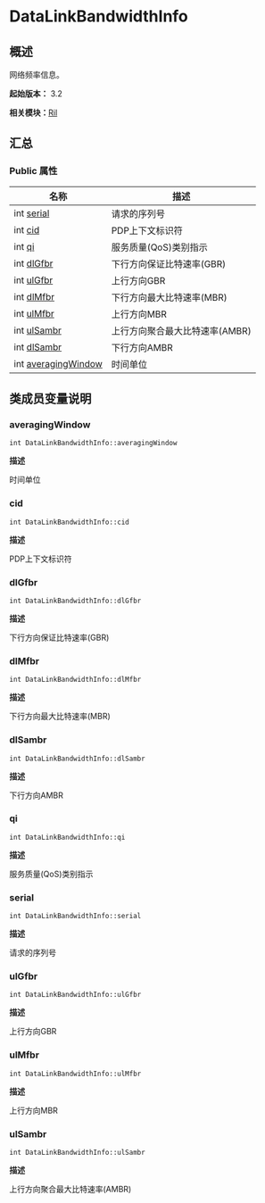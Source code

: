 # DataLinkBandwidthInfo


## 概述

网络频率信息。

**起始版本：** 3.2

**相关模块：**[Ril](_ril_v10.md)


## 汇总


### Public 属性

| 名称 | 描述 | 
| -------- | -------- |
| int [serial](#serial) | 请求的序列号  | 
| int [cid](#cid) | PDP上下文标识符  | 
| int [qi](#qi) | 服务质量(QoS)类别指示  | 
| int [dlGfbr](#dlgfbr) | 下行方向保证比特速率(GBR)  | 
| int [ulGfbr](#ulgfbr) | 上行方向GBR  | 
| int [dlMfbr](#dlmfbr) | 下行方向最大比特速率(MBR)  | 
| int [ulMfbr](#ulmfbr) | 上行方向MBR  | 
| int [ulSambr](#ulsambr) | 上行方向聚合最大比特速率(AMBR)  | 
| int [dlSambr](#dlsambr) | 下行方向AMBR  | 
| int [averagingWindow](#averagingwindow) | 时间单位  | 


## 类成员变量说明


### averagingWindow

```
int DataLinkBandwidthInfo::averagingWindow
```
**描述**

时间单位


### cid

```
int DataLinkBandwidthInfo::cid
```
**描述**

PDP上下文标识符


### dlGfbr

```
int DataLinkBandwidthInfo::dlGfbr
```
**描述**

下行方向保证比特速率(GBR)


### dlMfbr

```
int DataLinkBandwidthInfo::dlMfbr
```
**描述**

下行方向最大比特速率(MBR)


### dlSambr

```
int DataLinkBandwidthInfo::dlSambr
```
**描述**

下行方向AMBR


### qi

```
int DataLinkBandwidthInfo::qi
```
**描述**

服务质量(QoS)类别指示


### serial

```
int DataLinkBandwidthInfo::serial
```
**描述**

请求的序列号


### ulGfbr

```
int DataLinkBandwidthInfo::ulGfbr
```
**描述**

上行方向GBR


### ulMfbr

```
int DataLinkBandwidthInfo::ulMfbr
```
**描述**

上行方向MBR


### ulSambr

```
int DataLinkBandwidthInfo::ulSambr
```
**描述**

上行方向聚合最大比特速率(AMBR)
